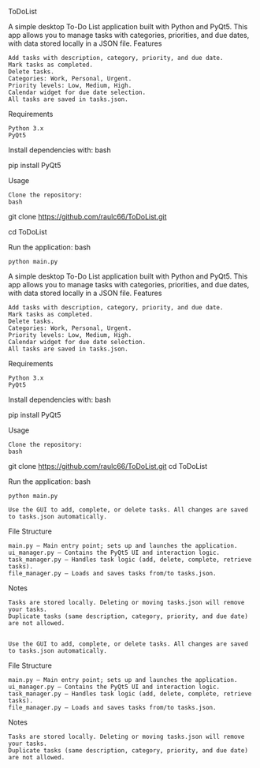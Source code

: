 ToDoList

A simple desktop To-Do List application built with Python and PyQt5. This app allows you to manage tasks with categories, priorities, and due dates, with data stored locally in a JSON file.
Features

    Add tasks with description, category, priority, and due date.
    Mark tasks as completed.
    Delete tasks.
    Categories: Work, Personal, Urgent.
    Priority levels: Low, Medium, High.
    Calendar widget for due date selection.
    All tasks are saved in tasks.json.

Requirements

    Python 3.x
    PyQt5

Install dependencies with:
bash

pip install PyQt5

Usage

    Clone the repository:
    bash

git clone https://github.com/raulc66/ToDoList.git

cd ToDoList

Run the application:
bash

    python main.py

A simple desktop To-Do List application built with Python and PyQt5. This app allows you to manage tasks with categories, priorities, and due dates, with data stored locally in a JSON file.
Features

    Add tasks with description, category, priority, and due date.
    Mark tasks as completed.
    Delete tasks.
    Categories: Work, Personal, Urgent.
    Priority levels: Low, Medium, High.
    Calendar widget for due date selection.
    All tasks are saved in tasks.json.

Requirements

    Python 3.x
    PyQt5

Install dependencies with:
bash

pip install PyQt5

Usage

    Clone the repository:
    bash

git clone https://github.com/raulc66/ToDoList.git
cd ToDoList

Run the application:
bash

    python main.py

    Use the GUI to add, complete, or delete tasks. All changes are saved to tasks.json automatically.

File Structure

    main.py – Main entry point; sets up and launches the application.
    ui_manager.py – Contains the PyQt5 UI and interaction logic.
    task_manager.py – Handles task logic (add, delete, complete, retrieve tasks).
    file_manager.py – Loads and saves tasks from/to tasks.json.

Notes

    Tasks are stored locally. Deleting or moving tasks.json will remove your tasks.
    Duplicate tasks (same description, category, priority, and due date) are not allowed.


    Use the GUI to add, complete, or delete tasks. All changes are saved to tasks.json automatically.

File Structure

    main.py – Main entry point; sets up and launches the application.
    ui_manager.py – Contains the PyQt5 UI and interaction logic.
    task_manager.py – Handles task logic (add, delete, complete, retrieve tasks).
    file_manager.py – Loads and saves tasks from/to tasks.json.

Notes

    Tasks are stored locally. Deleting or moving tasks.json will remove your tasks.
    Duplicate tasks (same description, category, priority, and due date) are not allowed.
